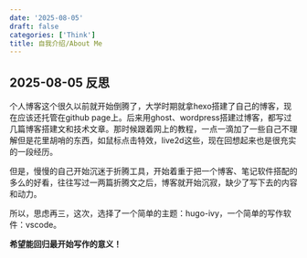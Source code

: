 ```yaml
---
date: '2025-08-05'
draft: false
categories: ['Think']
title: 自我介绍/About Me
---
```


## 2025-08-05 反思
个人博客这个很久以前就开始倒腾了，大学时期就拿hexo搭建了自己的博客，现在应该还托管在github page上。后来用ghost、wordpress搭建过博客，都写过几篇博客搭建文和技术文章。那时候跟着网上的教程，一点一滴加了一些自己不理解但是花里胡哨的东西，如鼠标点击特效，live2d这些，现在回想起来也是很充实的一段经历。

但是，慢慢的自己开始沉迷于折腾工具，开始着重于把一个博客、笔记软件搭配的多么的好看，往往写过一两篇折腾文之后，博客就开始沉寂，缺少了写下去的内容和动力。

所以，思虑再三，这次，选择了一个简单的主题：hugo-ivy，一个简单的写作软件：vscode。

**希望能回归最开始写作的意义！**